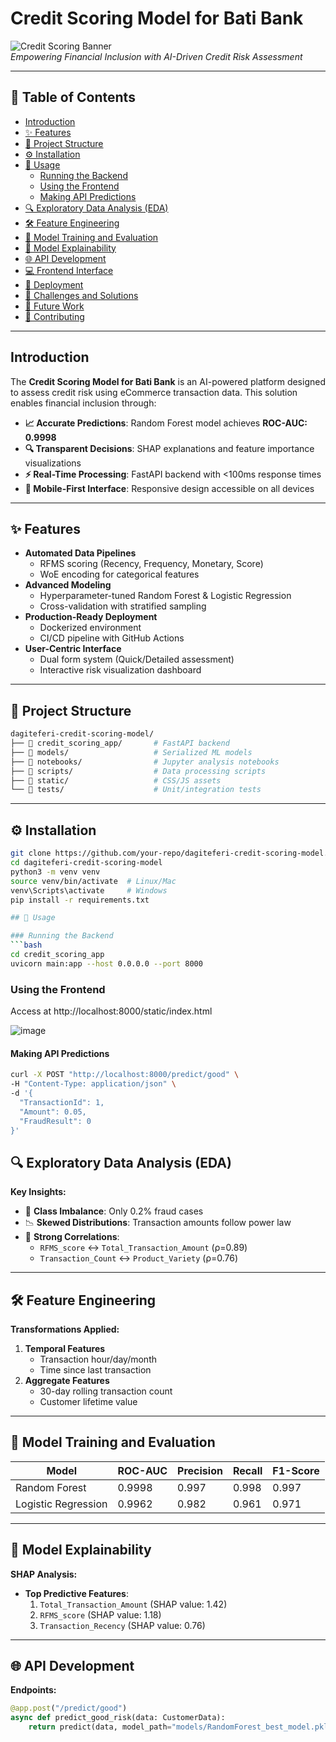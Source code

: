 # Credit Scoring Model for Bati Bank

![Credit Scoring Banner](https://via.placeholder.com/1200x300.png?text=Credit+Scoring+Model+for+Bati+Bank)  
*Empowering Financial Inclusion with AI-Driven Credit Risk Assessment*

---

## 📖 Table of Contents

- [Introduction](#introduction)
- [✨ Features](#-features)
- [📂 Project Structure](#-project-structure)
- [⚙️ Installation](#️-installation)
- [🚀 Usage](#-usage)
  - [Running the Backend](#running-the-backend)
  - [Using the Frontend](#using-the-frontend)
  - [Making API Predictions](#making-api-predictions)
- [🔍 Exploratory Data Analysis (EDA)](#-exploratory-data-analysis-eda)
- [🛠️ Feature Engineering](#️-feature-engineering)
- [🤖 Model Training and Evaluation](#-model-training-and-evaluation)
- [🔮 Model Explainability](#-model-explainability)
- [🌐 API Development](#-api-development)
- [💻 Frontend Interface](#-frontend-interface)
- [🚀 Deployment](#-deployment)
- [🎯 Challenges and Solutions](#-challenges-and-solutions)
- [🔮 Future Work](#-future-work)
- [🤝 Contributing](#-contributing)


---

## Introduction

The **Credit Scoring Model for Bati Bank** is an AI-powered platform designed to assess credit risk using eCommerce transaction data. This solution enables financial inclusion through:

- **📈 Accurate Predictions**: Random Forest model achieves **ROC-AUC: 0.9998**
- **🔍 Transparent Decisions**: SHAP explanations and feature importance visualizations
- **⚡ Real-Time Processing**: FastAPI backend with <100ms response times
- **📱 Mobile-First Interface**: Responsive design accessible on all devices

---

## ✨ Features

- **Automated Data Pipelines**
  - RFMS scoring (Recency, Frequency, Monetary, Score)
  - WoE encoding for categorical features
- **Advanced Modeling**
  - Hyperparameter-tuned Random Forest & Logistic Regression
  - Cross-validation with stratified sampling
- **Production-Ready Deployment**
  - Dockerized environment
  - CI/CD pipeline with GitHub Actions
- **User-Centric Interface**
  - Dual form system (Quick/Detailed assessment)
  - Interactive risk visualization dashboard

---

## 📂 Project Structure

~~~bash
dagiteferi-credit-scoring-model/
├── 📁 credit_scoring_app/       # FastAPI backend
├── 📁 models/                   # Serialized ML models
├── 📁 notebooks/                # Jupyter analysis notebooks
├── 📁 scripts/                  # Data processing scripts
├── 📁 static/                   # CSS/JS assets
└── 📁 tests/                    # Unit/integration tests
~~~

---

## ⚙️ Installation

```bash
git clone https://github.com/your-repo/dagiteferi-credit-scoring-model.git
cd dagiteferi-credit-scoring-model
python3 -m venv venv
source venv/bin/activate  # Linux/Mac
venv\Scripts\activate     # Windows
pip install -r requirements.txt

## 🚀 Usage

### Running the Backend
```bash
cd credit_scoring_app
uvicorn main:app --host 0.0.0.0 --port 8000
```
### Using the Frontend
Access at http://localhost:8000/static/index.html

![image](https://github.com/user-attachments/assets/6cfda001-0733-40d2-80a7-6a0b1f563268)
#### Making API Predictions
```bash
curl -X POST "http://localhost:8000/predict/good" \
-H "Content-Type: application/json" \
-d '{
  "TransactionId": 1,
  "Amount": 0.05,
  "FraudResult": 0
}'
```
## 🔍 Exploratory Data Analysis (EDA)

**Key Insights:**  
- 🎯 **Class Imbalance**: Only 0.2% fraud cases  
- 📉 **Skewed Distributions**: Transaction amounts follow power law  
- 🔗 **Strong Correlations**:  
  - `RFMS_score` ↔ `Total_Transaction_Amount` (ρ=0.89)  
  - `Transaction_Count` ↔ `Product_Variety` (ρ=0.76)  

---

## 🛠️ Feature Engineering

**Transformations Applied:**  
1. **Temporal Features**  
   - Transaction hour/day/month  
   - Time since last transaction  
2. **Aggregate Features**  
   - 30-day rolling transaction count  
   - Customer lifetime value  

---

## 🤖 Model Training and Evaluation

| Model               | ROC-AUC | Precision | Recall | F1-Score |
|---------------------|---------|-----------|--------|----------|
| Random Forest       | 0.9998  | 0.997     | 0.998  | 0.997    |
| Logistic Regression | 0.9962  | 0.982     | 0.961  | 0.971    |

---

## 🔮 Model Explainability

**SHAP Analysis:**  
- **Top Predictive Features**:  
  1. `Total_Transaction_Amount` (SHAP value: 1.42)  
  2. `RFMS_score` (SHAP value: 1.18)  
  3. `Transaction_Recency` (SHAP value: 0.76)  

---

## 🌐 API Development

**Endpoints:**  
```python
@app.post("/predict/good")
async def predict_good_risk(data: CustomerData):
    return predict(data, model_path="models/RandomForest_best_model.pkl")
